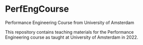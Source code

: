 # PerfEngCourse
Performance Engineering Course from University of Amsterdam 

This repository contains teaching materials for the Performance Engineering course as taught at University of Amsterdam in 2022. 

